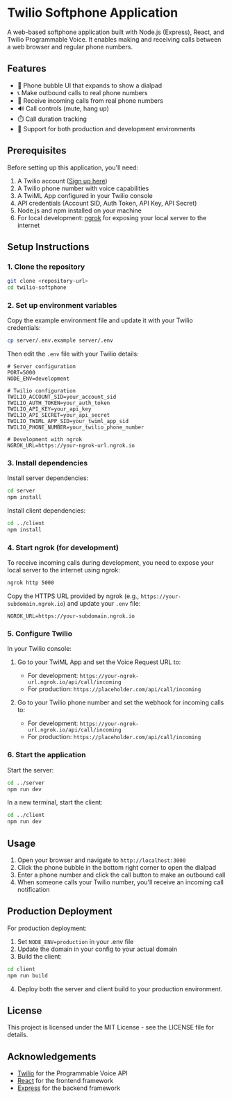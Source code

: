 # Twilio Softphone Application

A web-based softphone application built with Node.js (Express), React, and Twilio Programmable Voice. It enables making and receiving calls between a web browser and regular phone numbers.

## Features

- 📱 Phone bubble UI that expands to show a dialpad
- 📞 Make outbound calls to real phone numbers
- 📲 Receive incoming calls from real phone numbers
- 🔊 Call controls (mute, hang up)
- ⏱️ Call duration tracking
- 🔄 Support for both production and development environments

## Prerequisites

Before setting up this application, you'll need:

1. A Twilio account ([Sign up here](https://www.twilio.com/try-twilio))
2. A Twilio phone number with voice capabilities
3. A TwiML App configured in your Twilio console
4. API credentials (Account SID, Auth Token, API Key, API Secret)
5. Node.js and npm installed on your machine
6. For local development: [ngrok](https://ngrok.com/) for exposing your local server to the internet

## Setup Instructions

### 1. Clone the repository

```bash
git clone <repository-url>
cd twilio-softphone
```

### 2. Set up environment variables

Copy the example environment file and update it with your Twilio credentials:

```bash
cp server/.env.example server/.env
```

Then edit the `.env` file with your Twilio details:

```
# Server configuration
PORT=5000
NODE_ENV=development

# Twilio configuration
TWILIO_ACCOUNT_SID=your_account_sid
TWILIO_AUTH_TOKEN=your_auth_token
TWILIO_API_KEY=your_api_key
TWILIO_API_SECRET=your_api_secret
TWILIO_TWIML_APP_SID=your_twiml_app_sid
TWILIO_PHONE_NUMBER=your_twilio_phone_number

# Development with ngrok
NGROK_URL=https://your-ngrok-url.ngrok.io
```

### 3. Install dependencies

Install server dependencies:

```bash
cd server
npm install
```

Install client dependencies:

```bash
cd ../client
npm install
```

### 4. Start ngrok (for development)

To receive incoming calls during development, you need to expose your local server to the internet using ngrok:

```bash
ngrok http 5000
```

Copy the HTTPS URL provided by ngrok (e.g., `https://your-subdomain.ngrok.io`) and update your `.env` file:

```
NGROK_URL=https://your-subdomain.ngrok.io
```

### 5. Configure Twilio

In your Twilio console:

1. Go to your TwiML App and set the Voice Request URL to:
   - For development: `https://your-ngrok-url.ngrok.io/api/call/incoming`
   - For production: `https://placeholder.com/api/call/incoming`

2. Go to your Twilio phone number and set the webhook for incoming calls to:
   - For development: `https://your-ngrok-url.ngrok.io/api/call/incoming`
   - For production: `https://placeholder.com/api/call/incoming`

### 6. Start the application

Start the server:

```bash
cd ../server
npm run dev
```

In a new terminal, start the client:

```bash
cd ../client
npm run dev
```

## Usage

1. Open your browser and navigate to `http://localhost:3000`
2. Click the phone bubble in the bottom right corner to open the dialpad
3. Enter a phone number and click the call button to make an outbound call
4. When someone calls your Twilio number, you'll receive an incoming call notification

## Production Deployment

For production deployment:

1. Set `NODE_ENV=production` in your .env file
2. Update the domain in your config to your actual domain
3. Build the client:

```bash
cd client
npm run build
```

4. Deploy both the server and client build to your production environment.

## License

This project is licensed under the MIT License - see the LICENSE file for details.

## Acknowledgements

- [Twilio](https://www.twilio.com/) for the Programmable Voice API
- [React](https://reactjs.org/) for the frontend framework
- [Express](https://expressjs.com/) for the backend framework 